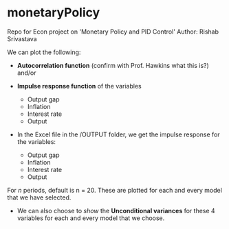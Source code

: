 # monetaryPolicy
Repo for Econ project on 'Monetary Policy and PID Control'
Author: Rishab Srivastava

We can plot the following:
* **Autocorrelation function** (confirm with Prof. Hawkins what this is?) and/or
* **Impulse response function** of the variables
	* Output gap
	* Inflation
	* Interest rate
	* Output

* In the Excel file in the /OUTPUT folder, we get the impulse response for the variables:
	* Output gap
	* Inflation
	* Interest rate
	* Output

For *n* periods, default is n = 20.
These are plotted for each and every model that we have selected.

* We can also choose to *show* the **Unconditional variances** for these 4 variables for each and every model that we choose.